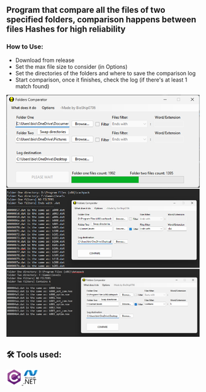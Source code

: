 Program that compare all the files of two specified folders, comparison happens between files Hashes for high reliability
---

### How to Use:
- Download from release
- Set the max file size to consider (in Options)
- Set the directories of the folders and where to save the comparison log
- Start comparison, once it finishes, check the log (if there's at least 1 match found)


![Photo One](FolderComparatorInScan.png)
![Photo One](FolderComparator2.png)
![Photo One](FolderComparator3.png)




<h2>🛠️ Tools used:</h2> <p align="left"> <a href="https://www.w3schools.com/cs/" target="_blank" rel="noreferrer"> <img src="https://raw.githubusercontent.com/devicons/devicon/master/icons/csharp/csharp-original.svg" alt="csharp" width="40" height="40"/> </a> <a href="https://dotnet.microsoft.com/" target="_blank" rel="noreferrer"> <img src="https://raw.githubusercontent.com/devicons/devicon/master/icons/dot-net/dot-net-original-wordmark.svg" alt="dotnet" width="40" height="40"/> </a> </p>
